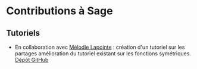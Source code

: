 # Contributions à Sage

## Tutoriels 

  * En collaboration avec [Mélodie Lapointe]() : 
     création d'un tutoriel sur les partages
     amélioration du tutoriel existant sur les fonctions symétriques. 
     [Dépôt GitHub](https://github.com/sagemath/more-sagemath-tutorials)
